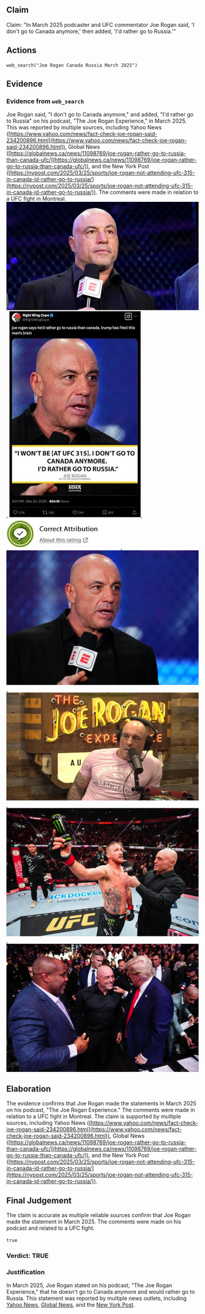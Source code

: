 ## Claim
Claim: "In March 2025 podcaster and UFC commentator Joe Rogan said, 'I don't go to Canada anymore,' then added, 'I'd rather go to Russia.'"

## Actions
```
web_search("Joe Rogan Canada Russia March 2025")
```

## Evidence
### Evidence from `web_search`
Joe Rogan said, "I don't go to Canada anymore," and added, "I'd rather go to Russia" on his podcast, "The Joe Rogan Experience," in March 2025. This was reported by multiple sources, including Yahoo News ([https://www.yahoo.com/news/fact-check-joe-rogan-said-234200896.html](https://www.yahoo.com/news/fact-check-joe-rogan-said-234200896.html)), Global News ([https://globalnews.ca/news/11098769/joe-rogan-rather-go-to-russia-than-canada-ufc/](https://globalnews.ca/news/11098769/joe-rogan-rather-go-to-russia-than-canada-ufc/)), and the New York Post ([https://nypost.com/2025/03/25/sports/joe-rogan-not-attending-ufc-315-in-canada-id-rather-go-to-russia/](https://nypost.com/2025/03/25/sports/joe-rogan-not-attending-ufc-315-in-canada-id-rather-go-to-russia/)). The comments were made in relation to a UFC fight in Montreal. ![image 2028](media/2025-08-07_19-33-1754595232-045091.jpg), ![image 2030](media/2025-08-07_19-33-1754595233-320253.jpg), ![image 2029](media/2025-08-07_19-33-1754595232-384427.jpg), ![image 2032](media/2025-08-07_19-34-1754595252-108512.jpg), ![image 2034](media/2025-08-07_19-34-1754595262-577641.jpg), ![image 2035](media/2025-08-07_19-34-1754595263-508895.jpg), ![image 2036](media/2025-08-07_19-34-1754595266-076944.jpg)


## Elaboration
The evidence confirms that Joe Rogan made the statements in March 2025 on his podcast, "The Joe Rogan Experience." The comments were made in relation to a UFC fight in Montreal. The claim is supported by multiple sources, including Yahoo News ([https://www.yahoo.com/news/fact-check-joe-rogan-said-234200896.html](https://www.yahoo.com/news/fact-check-joe-rogan-said-234200896.html)), Global News ([https://globalnews.ca/news/11098769/joe-rogan-rather-go-to-russia-than-canada-ufc/](https://globalnews.ca/news/11098769/joe-rogan-rather-go-to-russia-than-canada-ufc/)), and the New York Post ([https://nypost.com/2025/03/25/sports/joe-rogan-not-attending-ufc-315-in-canada-id-rather-go-to-russia/](https://nypost.com/2025/03/25/sports/joe-rogan-not-attending-ufc-315-in-canada-id-rather-go-to-russia/)).


## Final Judgement
The claim is accurate as multiple reliable sources confirm that Joe Rogan made the statement in March 2025. The comments were made on his podcast and related to a UFC fight.

`true`

### Verdict: TRUE

### Justification
In March 2025, Joe Rogan stated on his podcast, "The Joe Rogan Experience," that he doesn't go to Canada anymore and would rather go to Russia. This statement was reported by multiple news outlets, including [Yahoo News](https://www.yahoo.com/news/fact-check-joe-rogan-said-234200896.html), [Global News](https://globalnews.ca/news/11098769/joe-rogan-rather-go-to-russia-than-canada-ufc/), and the [New York Post](https://nypost.com/2025/03/25/sports/joe-rogan-not-attending-ufc-315-in-canada-id-rather-go-to-russia/).
